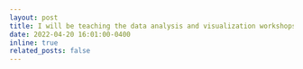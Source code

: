 ```yaml
---
layout: post
title: I will be teaching the data analysis and visualization workshops at the [Geographic Information Centre](https://gic.geog.mcgill.ca/workshops/)
date: 2022-04-20 16:01:00-0400
inline: true
related_posts: false
---
```


